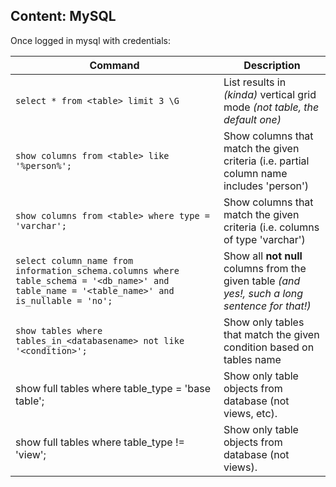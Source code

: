## Content: MySQL
Once logged in mysql with credentials:

Command | Description
--- | --- 
`select * from <table> limit 3 \G` | List results in *(kinda)* vertical grid mode *(not table, the default one)*
`show columns from <table> like '%person%';` | Show columns that match the given criteria (i.e. partial column name includes 'person')
`show columns from <table> where type = 'varchar';` | Show columns that match the given criteria (i.e. columns of type 'varchar')
`select column_name from information_schema.columns where table_schema = '<db_name>' and table_name = '<table_name>' and is_nullable = 'no';` | Show all **not null** columns from the given table _(and yes!, such a long sentence for that!)_
`show tables where tables_in_<databasename> not like '<condition>';` | Show only tables that match the given condition based on tables name
show full tables where table_type = 'base table'; | Show only table objects from database (not views, etc).
show full tables where table_type != 'view'; | Show only table objects from database (not views).
